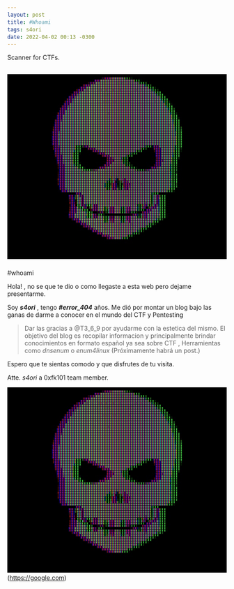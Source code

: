 ```yaml
---
layout: post
title: #Whoami
tags: s4ori
date: 2022-04-02 00:13 -0300
---
```

Scanner for CTFs.

![Skull-gif](/assets/img/post-images/IncomparableFatalEastrussiancoursinghounds-size_restricted.gif)
---
#whoami

Hola! , no se que te dio o como llegaste a esta web pero dejame presentarme.

Soy ___s4ori___ , tengo ___#error_404___ años.
Me dió por montar un blog bajo las ganas de darme a conocer en el mundo del CTF y Pentesting
> Dar las gracias a @T3_6_9 por ayudarme con la estetica del mismo.
El objetivo del blog es recopilar informacion y principalmente brindar conocimientos en formato español
ya sea sobre CTF , Herramientas como *dnsenum* o *enum4linux* (Próximamente habrá un post.)

Espero que te sientas comodo y que disfrutes de tu visita.


Atte. *s4ori*
a 0xfk101 team member.

![Skull-gif](/assets/img/post-images/IncomparableFatalEastrussiancoursinghounds-size_restricted.gif)(https://google.com)
